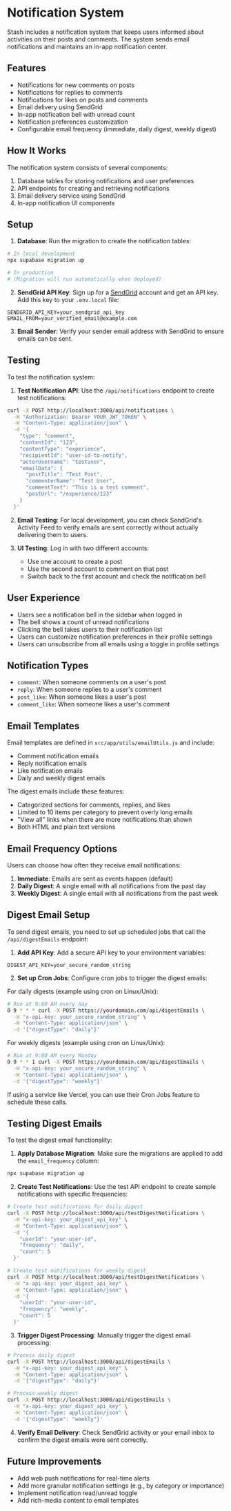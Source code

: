 # Notification System

Stash includes a notification system that keeps users informed about activities on their posts and comments. The system sends email notifications and maintains an in-app notification center.

## Features

- Notifications for new comments on posts
- Notifications for replies to comments
- Notifications for likes on posts and comments
- Email delivery using SendGrid
- In-app notification bell with unread count
- Notification preferences customization
- Configurable email frequency (immediate, daily digest, weekly digest)

## How It Works

The notification system consists of several components:

1. Database tables for storing notifications and user preferences
2. API endpoints for creating and retrieving notifications
3. Email delivery service using SendGrid
4. In-app notification UI components

## Setup

1. **Database**: Run the migration to create the notification tables:
```bash
# In local development
npx supabase migration up

# In production
# (Migration will run automatically when deployed)
```

2. **SendGrid API Key**: Sign up for a [SendGrid](https://sendgrid.com) account and get an API key. Add this key to your `.env.local` file:
```
SENDGRID_API_KEY=your_sendgrid_api_key
EMAIL_FROM=your_verified_email@example.com
```

3. **Email Sender**: Verify your sender email address with SendGrid to ensure emails can be sent.

## Testing

To test the notification system:

1. **Test Notification API**: Use the `/api/notifications` endpoint to create test notifications:
```bash
curl -X POST http://localhost:3000/api/notifications \
  -H "Authorization: Bearer YOUR_JWT_TOKEN" \
  -H "Content-Type: application/json" \
  -d '{
    "type": "comment",
    "contentId": "123",
    "contentType": "experience",
    "recipientId": "user-id-to-notify",
    "actorUsername": "testuser",
    "emailData": {
      "postTitle": "Test Post",
      "commenterName": "Test User",
      "commentText": "This is a test comment",
      "postUrl": "/experience/123"
    }
  }'
```

2. **Email Testing**: For local development, you can check SendGrid's Activity Feed to verify emails are sent correctly without actually delivering them to users.

3. **UI Testing**: Log in with two different accounts:
   - Use one account to create a post
   - Use the second account to comment on that post
   - Switch back to the first account and check the notification bell

## User Experience

- Users see a notification bell in the sidebar when logged in
- The bell shows a count of unread notifications
- Clicking the bell takes users to their notification list
- Users can customize notification preferences in their profile settings
- Users can unsubscribe from all emails using a toggle in profile settings

## Notification Types

- `comment`: When someone comments on a user's post
- `reply`: When someone replies to a user's comment
- `post_like`: When someone likes a user's post
- `comment_like`: When someone likes a user's comment

## Email Templates

Email templates are defined in `src/app/utils/emailUtils.js` and include:
- Comment notification emails
- Reply notification emails
- Like notification emails
- Daily and weekly digest emails

The digest emails include these features:
- Categorized sections for comments, replies, and likes
- Limited to 10 items per category to prevent overly long emails
- "View all" links when there are more notifications than shown
- Both HTML and plain text versions

## Email Frequency Options

Users can choose how often they receive email notifications:

1. **Immediate**: Emails are sent as events happen (default)
2. **Daily Digest**: A single email with all notifications from the past day
3. **Weekly Digest**: A single email with all notifications from the past week

## Digest Email Setup

To send digest emails, you need to set up scheduled jobs that call the `/api/digestEmails` endpoint:

1. **Add API Key**: Add a secure API key to your environment variables:
```
DIGEST_API_KEY=your_secure_random_string
```

2. **Set up Cron Jobs**: Configure cron jobs to trigger the digest emails:

For daily digests (example using cron on Linux/Unix):
```bash
# Run at 9:00 AM every day
0 9 * * * curl -X POST https://yourdomain.com/api/digestEmails \
  -H "x-api-key: your_secure_random_string" \
  -H "Content-Type: application/json" \
  -d '{"digestType": "daily"}'
```

For weekly digests (example using cron on Linux/Unix):
```bash
# Run at 9:00 AM every Monday
0 9 * * 1 curl -X POST https://yourdomain.com/api/digestEmails \
  -H "x-api-key: your_secure_random_string" \
  -H "Content-Type: application/json" \
  -d '{"digestType": "weekly"}'
```

If using a service like Vercel, you can use their Cron Jobs feature to schedule these calls.

## Testing Digest Emails

To test the digest email functionality:

1. **Apply Database Migration**: Make sure the migrations are applied to add the `email_frequency` column:
```bash
npx supabase migration up
```

2. **Create Test Notifications**: Use the test API endpoint to create sample notifications with specific frequencies:
```bash
# Create test notifications for daily digest
curl -X POST http://localhost:3000/api/testDigestNotifications \
  -H "x-api-key: your_digest_api_key" \
  -H "Content-Type: application/json" \
  -d '{
    "userId": "your-user-id",
    "frequency": "daily",
    "count": 5
  }'

# Create test notifications for weekly digest
curl -X POST http://localhost:3000/api/testDigestNotifications \
  -H "x-api-key: your_digest_api_key" \
  -H "Content-Type: application/json" \
  -d '{
    "userId": "your-user-id",
    "frequency": "weekly",
    "count": 5
  }'
```

3. **Trigger Digest Processing**: Manually trigger the digest email processing:
```bash
# Process daily digest
curl -X POST http://localhost:3000/api/digestEmails \
  -H "x-api-key: your_digest_api_key" \
  -H "Content-Type: application/json" \
  -d '{"digestType": "daily"}'

# Process weekly digest
curl -X POST http://localhost:3000/api/digestEmails \
  -H "x-api-key: your_digest_api_key" \
  -H "Content-Type: application/json" \
  -d '{"digestType": "weekly"}'
```

4. **Verify Email Delivery**: Check SendGrid activity or your email inbox to confirm the digest emails were sent correctly.

## Future Improvements

- Add web push notifications for real-time alerts
- Add more granular notification settings (e.g., by category or importance)
- Implement notification read/unread toggle
- Add rich-media content to email templates
